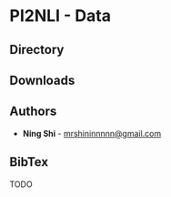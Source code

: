 # PI2NLI - Data

## Directory

## Downloads

## Authors
* **Ning Shi** - mrshininnnnn@gmail.com

## BibTex

TODO